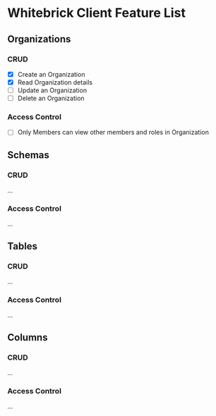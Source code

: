 # Whitebrick Client Feature List

## Organizations

### CRUD

- [x] Create an Organization
- [x] Read Organization details
- [ ] Update an Organization
- [ ] Delete an Organization

### Access Control

- [ ] Only Members can view other members and roles in Organization

## Schemas

### CRUD

...

### Access Control

...

## Tables

### CRUD

...

### Access Control

...

## Columns

### CRUD

...

### Access Control

...
